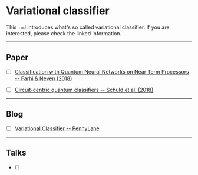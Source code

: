 # Variational classifier
This `.md` introduces what's so called variational classifier. If you are interested, please check the linked information.


---
## Paper
- [ ] [Classification with Quantum Neural Networks on Near Term Processors --  Farhi & Neven (2018)](https://arxiv.org/abs/1802.06002)
- [ ] [Circuit-centric quantum classifiers -- Schuld et al. (2018)](https://arxiv.org/abs/1804.00633)



---
## Blog
- [ ] [Variational Classifier -- PennyLane](https://pennylane.ai/qml/demos/tutorial_variational_classifier.html)




---
## Talks
- [ ] 
